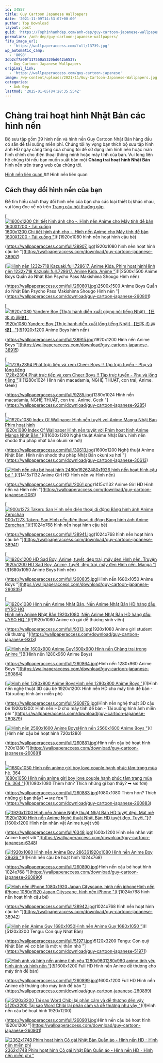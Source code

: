 ```yaml
---
id: 34557
title: Guy Cartoon Japanese Wallpapers
date: '2021-11-09T14:53:07+00:00'
author: Top Download
layout: post
guid: 'https://Tophinhanhdep.com/anh-dep/guy-cartoon-japanese-wallpapers/'
permalink: /anh-dep/guy-cartoon-japanese-wallpapers/
fifu_image_url:
  - 'https://wallpaperaccess.com/full/13739.jpg'
wp_automatic_camp:
  - '8098'
3db2cf7a00f117560a5320bd642a6537:
  - Guy Cartoon Japanese Wallpapers
original_link:
  - 'https://wallpaperaccess.com/guy-cartoon-japanese'
image: /wp-content/uploads/2021/11/Guy-Cartoon-Japanese-Wallpapers.jpg
categories:
  - Ảnh Đẹp
lastmod: '2025-01-05T04:28:35.554Z'
---
```

# Chàng trai hoạt hình Nhật Bản các hình nền

Bộ sưu tập gồm 39 hình nền và hình nền Guy Cartoon Nhật Bản hàng đầu có sẵn để tải xuống miễn phí. Chúng tôi hy vọng bạn thích bộ sưu tập hình ảnh HD ngày càng tăng của chúng tôi để sử dụng làm hình nền hoặc màn hình chính cho điện thoại thông minh hoặc máy tính của bạn. Vui lòng liên hệ chúng tôi nếu bạn muốn xuất bản một **Chàng trai hoạt hình Nhật Bản** hình nền trên trang web của chúng tôi.

[Hình nền liên quan ](#related) ## Hình nền liên quan

## Cách thay đổi hình nền của bạn

Để tìm hiểu cách thay đổi hình nền của bạn cho các loại thiết bị khác nhau, vui lòng đọc về nó trên [Trang câu hỏi thường gặp](https://tophinhanhdep.com/faq/).

  
[[![1600x1200 Chi tiết hình ảnh cho -.  Hình nền Anime cho Máy tính để bàn 1600X1200 - Tải xuống](https://wallpaperaccess.com/full/13739.jpg)1600x1200 Chi tiết hình ảnh cho -. Hình nền Anime cho Máy tính để bàn 1600X1200 - Tải xuống "](https://wallpaperaccess.com/download/guy-cartoon-japanese-13739)](![1920x1080 hình nền hoạt hình cậu bé)

(https://wallpaperaccess.com/full/38907.jpg)1920x1080 hình nền hoạt hình cậu bé "](https://wallpaperaccess.com/download/guy-cartoon-japanese-38907)

[[![Hình nền 1232x718 Kazuaki.full.728617.  Anime Kida.  Phim hoạt hình](https://wallpaperaccess.com/full/30572.jpg)Hình nền 1232x718 Kazuaki.full.728617. Anime Kida. Anime "](https://wallpaperaccess.com/download/guy-cartoon-japanese-30572)](![2500x1500 Anime Boys Quần áo Nhật Bản Psycho Pass Makishima Shougo Hình nền)

(https://wallpaperaccess.com/full/260801.jpg)2500x1500 Anime Boys Quần áo Nhật Bản Psycho Pass Makishima Shougo Hình nền "](https://wallpaperaccess.com/download/guy-cartoon-japanese-260801)

[[![1920x1080 Yandere Boy (Thực hành diễn xuất giọng nói tiếng Nhật) 【日本 の 声優】](https://wallpaperaccess.com/full/260803.jpg)1920x1080 Yandere Boy (Thực hành diễn xuất lồng tiếng Nhật) 【日本 の 声優】 "](https://wallpaperaccess.com/download/guy-cartoon-japanese-260803)](![1920x1200 Anime Boys hình nền)

(https://wallpaperaccess.com/full/38915.jpg)1920x1200 Hình nền Anime Boys "](https://wallpaperaccess.com/download/guy-cartoon-japanese-38915)

[[![1728x2394 Phát trực tiếp và xem Cheer Boys !!  Tập trực tuyến - Phụ và lồng tiếng](https://wallpaperaccess.com/full/260805.jpg)1728x2394 Phát trực tiếp và xem Cheer Boys !! Tập trực tuyến - Phụ và lồng tiếng "](https://wallpaperaccess.com/download/guy-cartoon-japanese-260805)](![1280x1024 Hình nền macadamia, NGHỆ THUẬT, con trai, Anime.  Geek)

(https://wallpaperaccess.com/full/9285.jpg)1280x1024 Hình nền macadamia, NGHỆ THUẬT, con trai, Anime. Geek "](https://wallpaperaccess.com/download/guy-cartoon-japanese-9285)

[[![1920x1080 Index Of Wallpaper Hình nền tuyệt vời Anime Manga Nhật Bản Phim hoạt hình](https://wallpaperaccess.com/full/260821.jpg)1920x1080 Index Of Wallpaper Hình nền tuyệt vời Phim hoạt hình Anime Manga Nhật Bản "](https://wallpaperaccess.com/download/guy-cartoon-japanese-260821)](![1600x1200 Nghệ thuật Anime Nhật Bản.  hình nền shodo thư pháp nhật bản okuni xe hơi)

(https://wallpaperaccess.com/full/30613.jpg)1600x1200 Nghệ thuật Anime Nhật Bản. Hình nền shodo thư pháp Nhật Bản okuni xe hơi "](https://wallpaperaccess.com/download/guy-cartoon-japanese-30613)

[[![Hình nền cậu bé hoạt hình 2480x1926](https://wallpaperaccess.com/full/260826.jpg)2480x1926 hình nền hoạt hình cậu bé " ](https://wallpaperaccess.com/download/guy-cartoon-japanese-260826)](![1415x1132 Anime Girl HD Hình nền và Hình nền)

(https://wallpaperaccess.com/full/2061.png)1415x1132 Anime Girl HD Hình nền và Hình nền "](https://wallpaperaccess.com/download/guy-cartoon-japanese-2061)

[[![900x1273 Takeru San Hình nền điện thoại di động Bảng hình ảnh Anime Zerochan](https://wallpaperaccess.com/full/260829.jpg)900x1273 Takeru San Hình nền điện thoại di động Bảng hình ảnh Anime Zerochan "](https://wallpaperaccess.com/download/guy-cartoon-japanese-260829)](![1024x768 hình nền hoạt hình cậu bé)

(https://wallpaperaccess.com/full/38941.jpg)1024x768 hình nền hoạt hình cậu bé "](https://wallpaperaccess.com/download/guy-cartoon-japanese-38941)

[[![1920x1200 HD Sad Boy, Anime, tuyết, đẹp trai, mây đen Hình nền.  Truyện](https://wallpaperaccess.com/full/260833.jpg)1920x1200 HD Sad Boy, Anime, tuyết, đẹp trai, mây đen Hình nền. Manga "](https://wallpaperaccess.com/download/guy-cartoon-japanese-260833)](![1680x1050 Anime Boys hình nền)

(https://wallpaperaccess.com/full/260835.jpg)Hình nền 1680x1050 Anime Boys "](https://wallpaperaccess.com/download/guy-cartoon-japanese-260835)

[[![1920x1080 Hình nền Anime Nhật Bản, Nền Anime Nhật Bản HD hàng đầu, #YSO HQ](https://wallpaperaccess.com/full/260838.jpg)Hình nền Anime Nhật Bản 1920x1080, Nền Anime Nhật Bản HD hàng đầu, #YSO HQ "](https://wallpaperaccess.com/download/guy-cartoon-japanese-260838)](![1920x1080 Anime cô gái dễ thương sinh viên)

(https://wallpaperaccess.com/full/9313.jpg)1920x1080 Anime girl student dễ thương "](https://wallpaperaccess.com/download/guy-cartoon-japanese-9313)

[[![Hình nền 1600x900 Anime Guy](https://wallpaperaccess.com/full/260850.jpg)1600x900 Hình nền Chàng trai trong Anime "](https://wallpaperaccess.com/download/guy-cartoon-japanese-260850)](![Hình nền 1280x960 Anime Boys)

(https://wallpaperaccess.com/full/260864.jpg)Hình nền 1280x960 Anime Boys "](https://wallpaperaccess.com/download/guy-cartoon-japanese-260864)

[[![Hình nền 1280x800 Anime Boys](https://wallpaperaccess.com/full/260875.jpg)Hình nền 1280x800 Anime Boys "](https://wallpaperaccess.com/download/guy-cartoon-japanese-260875)](![Hình nền nghệ thuật 3D cậu bé 1920x1200: Hình nền HD cho máy tính để bàn - Tải xuống hình ảnh miễn phí)

(https://wallpaperaccess.com/full/260879.jpg)Hình nền nghệ thuật 3D cậu bé 1920x1200: Hình nền HD cho máy tính để bàn - Tải xuống hình ảnh miễn phí "](https://wallpaperaccess.com/download/guy-cartoon-japanese-260879)

[[![Hình nền 2560x1600 Anime Boys](https://wallpaperaccess.com/full/260880.jpg)Hình nền 2560x1600 Anime Boys "](https://wallpaperaccess.com/download/guy-cartoon-japanese-260880)](![Hình nền cậu bé hoạt hình 720x1280)

(https://wallpaperaccess.com/full/260881.jpg)Hình nền cậu bé hoạt hình 720x1280 "](https://wallpaperaccess.com/download/guy-cartoon-japanese-260881)

[[![1680x1050 Hình nền anime girl boy love couple hạnh phúc tâm trạng mùa hè.  364](https://wallpaperaccess.com/full/198758.jpg)1680x1050 Hình nền anime girl boy love couple hạnh phúc tâm trạng mùa hè. 364 "](https://wallpaperaccess.com/download/guy-cartoon-japanese-198758)](![1080x1080 Thèm hơn?  Thích những gì bạn thấy?  ➡ мє fσя)

(https://wallpaperaccess.com/full/260883.jpg)1080x1080 Thèm hơn? Thích những gì bạn thấy? ➡ мє fσя "](https://wallpaperaccess.com/download/guy-cartoon-japanese-260883)

[[![1920x1200 Hình nền Anime Nghệ thuật Nhật Bản HD tuyệt đẹp.  Mát mẻ](https://wallpaperaccess.com/full/6318.jpg)1920x1200 Hình nền Anime Nghệ thuật Nhật Bản HD tuyệt đẹp. Tuyệt "](https://wallpaperaccess.com/download/guy-cartoon-japanese-6318)](![1600x1200 Hình nền nhân vật Anime tuyệt vời)

(https://wallpaperaccess.com/full/6348.jpg)1600x1200 Hình nền nhân vật Anime tuyệt vời "](https://wallpaperaccess.com/download/guy-cartoon-japanese-6348)

[[![1920x1080 Hình nền Anime Boy 28636](https://wallpaperaccess.com/full/260888.jpg)1920x1080 Hình nền Anime Boy 28636 "](https://wallpaperaccess.com/download/guy-cartoon-japanese-260888)](![Hình nền cậu bé hoạt hình 1024x768)

(https://wallpaperaccess.com/full/260890.jpg)Hình nền cậu bé hoạt hình 1024x768 "](https://wallpaperaccess.com/download/guy-cartoon-japanese-260890)

[[![Hình nền iPhone 1080x1920 Japan Cityscape.  hình nền iphone](https://wallpaperaccess.com/full/6338.jpg)Hình nền iPhone 1080x1920 Japan Cityscape. hình nền iPhone "](https://wallpaperaccess.com/download/guy-cartoon-japanese-6338)](![1024x768 hình nền hoạt hình cậu bé)

(https://wallpaperaccess.com/full/38942.jpg)1024x768 hình nền hoạt hình cậu bé "](https://wallpaperaccess.com/download/guy-cartoon-japanese-38942)

[[![Hình nền Anime Guy 1680x1050](https://wallpaperaccess.com/full/260894.jpg)Hình nền Anime Guy 1680x1050 "](https://wallpaperaccess.com/download/guy-cartoon-japanese-260894)](![5120x3200 Tengu: Con quỷ Nhật Bản)

(https://wallpaperaccess.com/full/51971.jpg)5120x3200 Tengu: Con quỷ Nhật Bản về cơ bản là một vị thần nhỏ "](https://wallpaperaccess.com/download/guy-cartoon-japanese-51971)

[[![Hình ảnh và hình nền anime tình yêu 1280x960](https://wallpaperaccess.com/full/260896.jpg)1280x960 anime tình yêu hình ảnh và hình nền "](https://wallpaperaccess.com/download/guy-cartoon-japanese-260896)](![1600x1200 Full HD Hình nền Anime dễ thương cho máy tính để bàn)

(https://wallpaperaccess.com/full/260899.jpg)1600x1200 Full HD Hình nền Anime dễ thương cho máy tính để bàn "](https://wallpaperaccess.com/download/guy-cartoon-japanese-260899)

[[![5120x3200 Tại sao Word Chibi lại phản cảm và dễ thương đến vậy](https://wallpaperaccess.com/full/24222.jpg)5120x3200 Tại sao Word Chibi lại phản cảm và dễ thương như vậy "](https://wallpaperaccess.com/download/guy-cartoon-japanese-24222)](![Hình nền cậu bé hoạt hình 1920x1200)

(https://wallpaperaccess.com/full/260901.jpg)Hình nền cậu bé hoạt hình 1920x1200 "](https://wallpaperaccess.com/download/guy-cartoon-japanese-260901)

[![2362x1748 Phim hoạt hình Cô gái Nhật Bản Quần áo - Hình nền HD - Hình nền miễn phí](https://wallpaperaccess.com/full/260903.jpg)2362x1748 Phim hoạt hình Cô gái Nhật Bản Quần áo - Hình nền HD - Hình nền miễn phí "](https://wallpaperaccess.com/download/guy-cartoon-japanese-260903)
